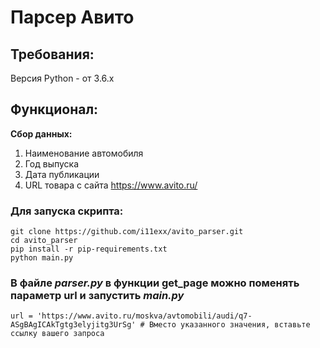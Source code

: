 # Парсер Авито

## Требования:
Версия Python - от 3.6.х
## Функционал:
**Сбор данных:** 
1. Наименование автомобиля
2. Год выпуска
3. Дата публикации
4. URL товара с сайта https://www.avito.ru/

### Для запуcка скрипта:
```
git clone https://github.com/i11exx/avito_parser.git
cd avito_parser
pip install -r pip-requirements.txt
python main.py
```

### В файле _parser.py_ в функции get_page можно поменять параметр url и запустить _main.py_
`url = 'https://www.avito.ru/moskva/avtomobili/audi/q7-ASgBAgICAkTgtg3elyjitg3UrSg' # Вместо указанного значения, вставьте ссылку вашего запроса`


